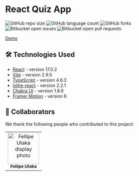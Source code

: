 # React Quiz App

![GitHub repo size](https://img.shields.io/github/repo-size/fellipeutaka/react-quiz?style=for-the-badge)
![GitHub language count](https://img.shields.io/github/languages/count/fellipeutaka/react-quiz?style=for-the-badge)
![GitHub forks](https://img.shields.io/github/forks/fellipeutaka/react-quiz?style=for-the-badge)
![Bitbucket open issues](https://img.shields.io/bitbucket/issues/fellipeutaka/react-quiz?style=for-the-badge)
![Bitbucket open pull requests](https://img.shields.io/bitbucket/pr-raw/fellipeutaka/react-quiz?style=for-the-badge)

[Demo](https://user-images.githubusercontent.com/68625746/164643409-39c3c789-a721-4be7-b2e4-4499e1ce672d.mp4)

## 🛠 Technologies Used

- [React](https://reactjs.org/) - version 17.0.2
- [Vite](https://vitejs.dev/) - version 2.9.5
- [TypeScript](https://www.typescriptlang.org/) - version 4.6.3
- [lottie-react](https://lottiereact.com/) - version 2.2.1
- [Chakra UI](https://chakra-ui.com/) - version 1.8.8
- [Framer Motion](https://www.framer.com/motion/) - version 6

## 🤝 Collaborators

We thank the following people who contributed to this project:

<table>
  <tr>
    <td align="center">
      <a href="https://github.com/FellipeUtaka">
        <img src="https://github.com/fellipeutaka.png" width="100px;" alt="Fellipe Utaka display photo"/><br>
        <sub>
          <b>Fellipe Utaka</b>
        </sub>
      </a>
    </td>
  </tr>
</table>

